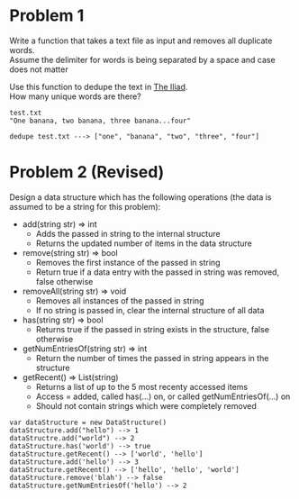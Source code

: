 # Problem 1
Write a function that takes a text file as input and removes all duplicate words.  
Assume the delimiter for words is being separated by a space and case does not matter

Use this function to dedupe the text in [The Iliad](http://classics.mit.edu/Homer/iliad.mb.txt).  
How many unique words are there?

```
test.txt
"One banana, two banana, three banana...four"

dedupe test.txt ---> ["one", "banana", "two", "three", "four"]
```

# <a name="problem2"><a>Problem 2 (Revised)
Design a data structure which has the following operations (the data is assumed to be a string for this problem):
- add(string str) => int
    - Adds the passed in string to the internal structure
    - Returns the updated number of items in the data structure
- remove(string str) => bool
    - Removes the first instance of the passed in string
    - Return true if a data entry with the passed in string was removed, false otherwise
- removeAll(string str) => void
    - Removes all instances of the passed in string
    - If no string is passed in, clear the internal structure of all data
- has(string str) => bool
    - Returns true if the passed in string exists in the structure, false otherwise
- getNumEntriesOf(string str) => int
    - Return the number of times the passed in string appears in the structure
- getRecent() => List(string)
    - Returns a list of up to the 5 most recenty accessed items
    - Access = added, called has(...) on, or called getNumEntriesOf(...) on
    - Should not contain strings which were completely removed

```  
var dataStructure = new DataStructure()
dataStructure.add("hello") --> 1
dataStructre.add("world") --> 2
dataStructure.has('world') --> true
dataStructure.getRecent() --> ['world', 'hello']
dataStructure.add('hello') --> 3
dataStructure.getRecent() --> ['hello', 'hello', 'world']
dataStructure.remove('blah') --> false
dataStructure.getNumEntriesOf('hello') --> 2
```